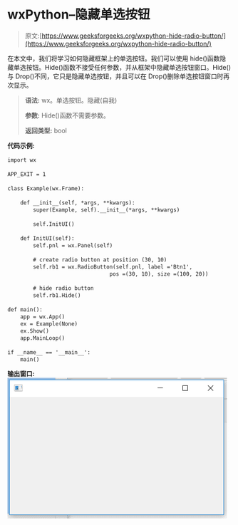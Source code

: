# wxPython–隐藏单选按钮

> 原文:[https://www.geeksforgeeks.org/wxpython-hide-radio-button/](https://www.geeksforgeeks.org/wxpython-hide-radio-button/)

在本文中，我们将学习如何隐藏框架上的单选按钮。我们可以使用 hide()函数隐藏单选按钮。Hide()函数不接受任何参数，并从框架中隐藏单选按钮窗口。Hide()与 Drop()不同，它只是隐藏单选按钮，并且可以在 Drop()删除单选按钮窗口时再次显示。

> **语法:** wx。单选按钮。隐藏(自我)
> 
> **参数:** Hide()函数不需要参数。
> 
> **返回类型:** bool

**代码示例:**

```
import wx

APP_EXIT = 1

class Example(wx.Frame):

    def __init__(self, *args, **kwargs):
        super(Example, self).__init__(*args, **kwargs)

        self.InitUI()

    def InitUI(self):
        self.pnl = wx.Panel(self)

        # create radio button at position (30, 10)
        self.rb1 = wx.RadioButton(self.pnl, label ='Btn1', 
                                pos =(30, 10), size =(100, 20))

        # hide radio button
        self.rb1.Hide()

def main():
    app = wx.App()
    ex = Example(None)
    ex.Show()
    app.MainLoop()

if __name__ == '__main__':
    main()
```

**输出窗口:**
![](img/696021fa8f02352f8c1417c14747ce45.png)